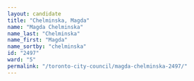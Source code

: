 ```yaml
---
layout: candidate
title: "Chelminska, Magda"
name: "Magda Chelminska"
name_last: "Chelminska"
name_first: "Magda"
name_sortby: "chelminska"
id: "2497"
ward: "5"
permalink: "/toronto-city-council/magda-chelminska-2497/"
---
```

